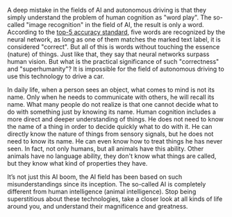 <span>A deep mistake in the fields of AI and autonomous driving is that they simply understand the problem of human cognition as "word play". The so-called "image recognition" in the field of AI, the result is only a word. According to the</span> [top-5 accuracy standard](https://yinwang0.substack.com/p/human-level-computer-vision)<span>, five words are recognized by the neural network, as long as one of them matches the marked text label, it is considered "correct". But all of this is words without touching the essence (nature) of things. Just like that, they say that neural networks surpass human vision. But what is the practical significance of such "correctness" and "superhumanity"? It is impossible for the field of autonomous driving to use this technology to drive a car.</span>

In daily life, when a person sees an object, what comes to mind is not its name. Only when he needs to communicate with others, he will recall its name. What many people do not realize is that one cannot decide what to do with something just by knowing its name. Human cognition includes a more direct and deeper understanding of things. He does not need to know the name of a thing in order to decide quickly what to do with it. He can directly know the nature of things from sensory signals, but he does not need to know its name. He can even know how to treat things he has never seen. In fact, not only humans, but all animals have this ability. Other animals have no language ability, they don't know what things are called, but they know what kind of properties they have.

It’s not just this AI boom, the AI ​​field has been based on such misunderstandings since its inception. The so-called AI is completely different from human intelligence (animal intelligence). Stop being superstitious about these technologies, take a closer look at all kinds of life around you, and understand their magnificence and greatness.
